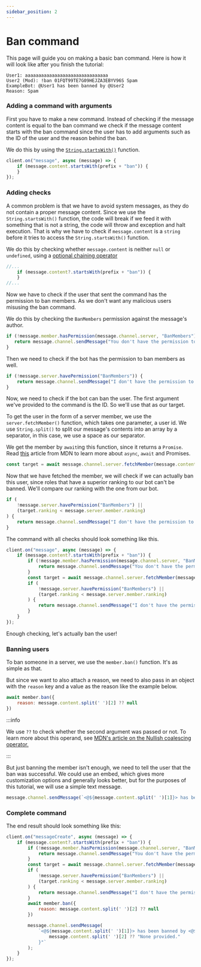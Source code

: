 ```yaml
---
sidebar_position: 2
---
```

  
# Ban command

This page will guide you on making a basic ban command. Here is how it will look like after you finish the tutorial:

```
User1: aaaaaaaaaaaaaaaaaaaaaaaaaaaaaaa
User2 (Mod): !ban 01FQT99TE7G09HEJZA3EBYV96S Spam
ExampleBot: @User1 has been banned by @User2
Reason: Spam
```

### Adding a command with arguments
[//]: # (TODO: Create command handler page because this is atrocious)

First you have to make a new command. Instead of checking if the message content is equal to the ban command we check if the message content starts with the ban command since the user has to add arguments such as the ID of the user and the reason behind the ban.

We do this by using the [`String.startsWith()`](https://developer.mozilla.org/en-US/docs/Web/JavaScript/Reference/Global_Objects/String/startsWith) function.

```js
client.on("message", async (message) => {
    if (message.content.startsWith(prefix + "ban")) {
    }
});
```

### Adding checks

A common problem is that we have to avoid system messages, as they do not contain a proper message content. Since we use the `String.startsWith()` function, the code will break if we feed it with something that is not a string, the code will throw and exception and halt execution. That is why we have to check if `message.content` is a `string` before it tries to access the `String.startsWith()` function.

We do this by checking whether `message.content` is neither `null` or `undefined`, using a [optional chaining operator](https://developer.mozilla.org/en-US/docs/Web/JavaScript/Reference/Operators/Optional_chaining)

```js
//...
    if (message.content?.startsWith(prefix + "ban")) {
    }
//...
```

Now we have to check if the user that sent the command has the permission to ban members. As we don't want any malicious users misusing the ban command.

We do this by checking the `BanMembers` permission against the message's author.

```js
if (!message.member.hasPermission(message.channel.server, "BanMembers")) {
   return message.channel.sendMessage("You don't have the permission to ban members.");
}
```

Then we need to check if the bot has the permission to ban members as well.

```js
if (!message.server.havePermission("BanMembers")) {
    return message.channel.sendMessage("I don't have the permission to perform this action");
}
```

Now, we need to check if the bot can ban the user. The first argument we've provided to the command is the ID. So we'll use that as our target.

To get the user in the form of a server member, we use the `server.fetchMember()` function, which takes one parameter, a user id. We use `String.split()` to split our message's contents into an array by a separator, in this case, we use a space as our separator.

We get the member by `await`ing this function, since it returns a `Promise`. Read [this](https://developer.mozilla.org/en-US/docs/Web/JavaScript/Guide/Using_promises) article from MDN to learn more about `async`, `await` and Promises.

```js
const target = await message.channel.server.fetchMember(message.content.split(' ')[1]);
```

Now that we have fetched the member, we will check if we can actually ban this user, since roles that have a superior ranking to our bot can't be banned. We'll compare our ranking with the one from our bot.

```js
if (
    !message.server.havePermission("BanMembers") ||
    (target.ranking < message.server.member.ranking)
) {
    return message.channel.sendMessage("I don't have the permission to perform this action");
}
```

The command with all checks should look something like this.

```js
client.on("message", async (message) => {
    if (message.content?.startsWith(prefix + "ban")) {
        if (!message.member.hasPermission(message.channel.server, "BanMembers")) {
            return message.channel.sendMessage("You don't have the permission to ban.");
        }
        const target = await message.channel.server.fetchMember(message.content.split(' ')[1]);
        if (
            !message.server.havePermission("BanMembers") ||
            (target.ranking < message.server.member.ranking)
        ) {
            return message.channel.sendMessage("I don't have the permission to perform this action");
        }
    }
});
```

Enough checking, let's actually ban the user!

### Banning users

To ban someone in a server, we use the `member.ban()` function. It's as simple as that.

But since we want to also attach a reason, we need to also pass in an object with the `reason` key and a value as the reason like the example below.

```js
await member.ban({
    reason: message.content.split(' ')[2] ?? null
})
```
:::info

We use `??` to check whether the second argument was passed or not. To learn more about this operand, see [MDN's article on the Nullish coalescing operator.](https://developer.mozilla.org/en-US/docs/Web/JavaScript/Reference/Operators/Nullish_coalescing)

:::


But just banning the member isn't enough, we need to tell the user that the ban was successful. We could use an embed, which gives more customization options and generally looks better, but for the purposes of this tutorial, we will use a simple text message.

```js
message.channel.sendMessage(`<@${message.content.split(' ')[1]}> has been banned by <@${message.author_id}>\nReason: "${message.content.split(' ')[2] ?? "None provided."}"`);
```

### Complete command

The end result should look something like this:

```js
client.on("messageCreate", async (message) => {
    if (message.content?.startsWith(prefix + "ban")) {
        if (!message.member.hasPermission(message.channel.server, "BanMembers")) {
            return message.channel.sendMessage("You don't have the permission to ban.");
        }
        const target = await message.channel.server.fetchMember(message.content.split(' ')[1]);
        if (
            !message.server.havePermission("BanMembers") ||
            (target.ranking < message.server.member.ranking)
        ) {
            return message.channel.sendMessage("I don't have the permission to perform this action");
        }
        await member.ban({
            reason: message.content.split(' ')[2] ?? null
        })

        message.channel.sendMessage(
            `<@${message.content.split(' ')[1]}> has been banned by <@${message.author_id}>\nReason: "${
                message.content.split(' ')[2] ?? "None provided."
            }"`
        );
    }
});
```
